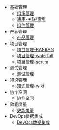 * 基础管理
  * [组织管理](er/org)
  * [通用-关联\索引](er/base_relation)
  * [组件管理](er/addon)
* 产品管理
  * [产品管理](er/prodmgmt)
* 项目管理
  * [项目管理-KANBAN](er/projmgmt_kanban)
  * [项目管理-waterfall](er/projmgmt_waterfall)
  * [项目管理-scrum](er/projmgmt_scrum)
* 测试管理
  * [测试管理](er/test_mgmt)
* 知识管理
  * [知识管理-wiki](er/wiki)
* 协作空间
  * [协作空间](er/team)
* 效能度量
  * [效能度量](er/insight)
* DevOps数据集成
  * [DevOps数据集成](er/DevOps)
